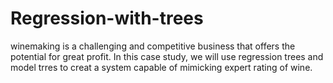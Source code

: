 # Regression-with-trees
winemaking is a challenging and competitive business that offers the potential for great profit.
In this case study, we will use regression trees and model trres to creat a system capable of mimicking expert rating of wine.
